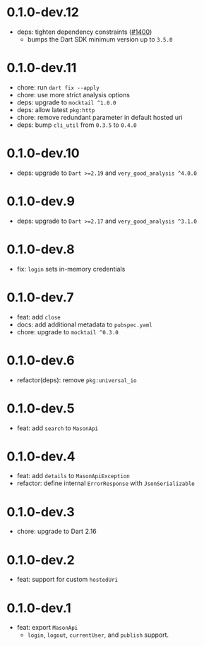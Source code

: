# 0.1.0-dev.12

- deps: tighten dependency constraints ([#1400](https://github.com/felangel/mason/issues/1400))
  - bumps the Dart SDK minimum version up to `3.5.0`

# 0.1.0-dev.11

- chore: run `dart fix --apply`
- chore: use more strict analysis options
- deps: upgrade to `mocktail ^1.0.0`
- deps: allow latest `pkg:http`
- chore: remove redundant parameter in default hosted uri
- deps: bump `cli_util` from `0.3.5` to `0.4.0`

# 0.1.0-dev.10

- deps: upgrade to `Dart >=2.19` and `very_good_analysis ^4.0.0`

# 0.1.0-dev.9

- deps: upgrade to `Dart >=2.17` and `very_good_analysis ^3.1.0`

# 0.1.0-dev.8

- fix: `login` sets in-memory credentials

# 0.1.0-dev.7

- feat: add `close`
- docs: add additional metadata to `pubspec.yaml`
- chore: upgrade to `mocktail ^0.3.0`

# 0.1.0-dev.6

- refactor(deps): remove `pkg:universal_io`

# 0.1.0-dev.5

- feat: add `search` to `MasonApi`

# 0.1.0-dev.4

- feat: add `details` to `MasonApiException`
- refactor: define internal `ErrorResponse` with `JsonSerializable`

# 0.1.0-dev.3

- chore: upgrade to Dart 2.16

# 0.1.0-dev.2

- feat: support for custom `hostedUri`

# 0.1.0-dev.1

- feat: export `MasonApi`
  - `login`, `logout`, `currentUser`, and `publish` support.
